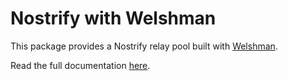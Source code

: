 # Nostrify with Welshman

This package provides a Nostrify relay pool built with [Welshman](https://github.com/coracle-social/welshman).

Read the full documentation [here](https://nostrify.dev/integrations/welshman).
